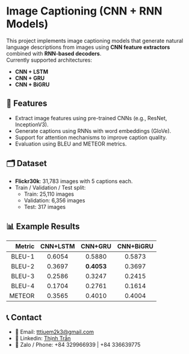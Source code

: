 # Image Captioning (CNN + RNN Models)

This project implements image captioning models that generate natural language descriptions from images using **CNN feature extractors** combined with **RNN-based decoders**.  
Currently supported architectures:
- **CNN + LSTM**
- **CNN + GRU**
- **CNN + BiGRU**

## 📌 Features
- Extract image features using pre-trained CNNs (e.g., ResNet, InceptionV3).
- Generate captions using RNNs with word embeddings (GloVe).
- Support for attention mechanisms to improve caption quality.
- Evaluation using BLEU and METEOR metrics.

## 🗂 Dataset
- **Flickr30k**: 31,783 images with 5 captions each.
- Train / Validation / Test split:
  - Train: 25,110 images  
  - Validation: 6,356 images  
  - Test: 317 images

## 📊 Example Results
| Metric  | CNN+LSTM | CNN+GRU | CNN+BiGRU |
|--------:|:--------:|:-------:|:---------:|
| BLEU-1  | 0.6054   | 0.5880  | 0.5873    |
| BLEU-2  | 0.3697   | **0.4053** | 0.3697    |
| BLEU-3  | 0.2586   | 0.3247  | 0.2415    |
| BLEU-4  | 0.1704   | 0.2761  | 0.1614    |
| METEOR  | 0.3565   | 0.4010  | 0.4004    |

##  📞 Contact
- 📧 Email: tttiuem2k3@gmail.com
- 👥 Linkedin: [Thịnh Trần](https://www.linkedin.com/in/thinh-tran-04122k3/)
- 💬 Zalo / Phone: +84 329966939 | +84 336639775
